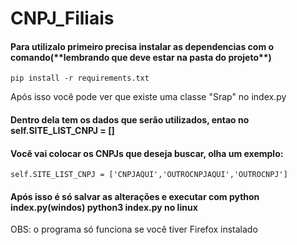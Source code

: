   <h1 aling="center">CNPJ_Filiais</h1>
<h4>Para utilizalo primeiro precisa instalar as dependencias com o comando(**lembrando que deve estar na pasta do projeto**)</h4>

```
pip install -r requirements.txt 
```

</h4>Após isso você pode ver que existe uma classe "Srap" no index.py</h4>
<h4>Dentro dela tem os dados que serão utilizados, entao no self.SITE_LIST_CNPJ = []</h4>
<h4>Você vai colocar os CNPJs que deseja buscar, olha um exemplo:</h4>

```
self.SITE_LIST_CNPJ = ['CNPJAQUI','OUTROCNPJAQUI','OUTROCNPJ']
```

<h4>Após isso é só salvar as alterações e executar com python index.py(windos) python3 index.py no linux</h4>
</h3>OBS: o programa só funciona se você tiver Firefox instalado</h3>
